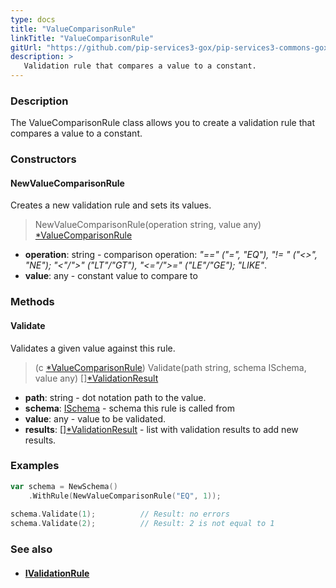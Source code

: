 ```yaml
---
type: docs
title: "ValueComparisonRule"
linkTitle: "ValueComparisonRule"
gitUrl: "https://github.com/pip-services3-gox/pip-services3-commons-gox"
description: >
   Validation rule that compares a value to a constant.
---
```


### Description

The ValueComparisonRule class allows you to create a validation rule that compares a value to a constant.

### Constructors

#### NewValueComparisonRule
Creates a new validation rule and sets its values.

> NewValueComparisonRule(operation string, value any) [*ValueComparisonRule]()

- **operation**: string - comparison operation: *"==" ("=", "EQ"), "!= " ("<>", "NE"); "<"/">" ("LT"/"GT"), "<="/">=" ("LE"/"GE"); "LIKE"*.
- **value**: any - constant value to compare to

### Methods

#### Validate
Validates a given value against this rule.

> (c [*ValueComparisonRule]()) Validate(path string, schema ISchema, value any) [][*ValidationResult](../validation_result)

- **path**: string - dot notation path to the value.
- **schema**: [ISchema](../ischema) - schema this rule is called from
- **value**: any - value to be validated.
- **results**: [][*ValidationResult](../validation_result) - list with validation results to add new results.

### Examples
```go
var schema = NewSchema()
    .WithRule(NewValueComparisonRule("EQ", 1));
  
schema.Validate(1);          // Result: no errors
schema.Validate(2);          // Result: 2 is not equal to 1
```

### See also
- #### [IValidationRule](../ivalidation_rule)
